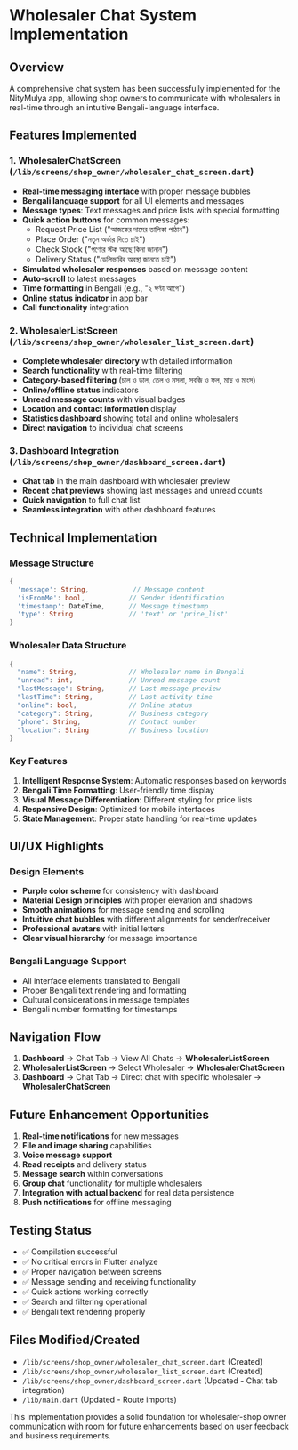 # Wholesaler Chat System Implementation

## Overview
A comprehensive chat system has been successfully implemented for the NityMulya app, allowing shop owners to communicate with wholesalers in real-time through an intuitive Bengali-language interface.

## Features Implemented

### 1. WholesalerChatScreen (`/lib/screens/shop_owner/wholesaler_chat_screen.dart`)
- **Real-time messaging interface** with proper message bubbles
- **Bengali language support** for all UI elements and messages
- **Message types**: Text messages and price lists with special formatting
- **Quick action buttons** for common messages:
  - Request Price List ("আজকের দামের তালিকা পাঠান")
  - Place Order ("নতুন অর্ডার দিতে চাই")
  - Check Stock ("পণ্যের স্টক আছে কিনা জানান")
  - Delivery Status ("ডেলিভারির অবস্থা জানতে চাই")
- **Simulated wholesaler responses** based on message content
- **Auto-scroll** to latest messages
- **Time formatting** in Bengali (e.g., "২ ঘণ্টা আগে")
- **Online status indicator** in app bar
- **Call functionality** integration

### 2. WholesalerListScreen (`/lib/screens/shop_owner/wholesaler_list_screen.dart`)
- **Complete wholesaler directory** with detailed information
- **Search functionality** with real-time filtering
- **Category-based filtering** (চাল ও ডাল, তেল ও মসলা, সবজি ও ফল, মাছ ও মাংস)
- **Online/offline status** indicators
- **Unread message counts** with visual badges
- **Location and contact information** display
- **Statistics dashboard** showing total and online wholesalers
- **Direct navigation** to individual chat screens

### 3. Dashboard Integration (`/lib/screens/shop_owner/dashboard_screen.dart`)
- **Chat tab** in the main dashboard with wholesaler preview
- **Recent chat previews** showing last messages and unread counts
- **Quick navigation** to full chat list
- **Seamless integration** with other dashboard features

## Technical Implementation

### Message Structure
```dart
{
  'message': String,           // Message content
  'isFromMe': bool,           // Sender identification
  'timestamp': DateTime,      // Message timestamp
  'type': String              // 'text' or 'price_list'
}
```

### Wholesaler Data Structure
```dart
{
  "name": String,             // Wholesaler name in Bengali
  "unread": int,              // Unread message count
  "lastMessage": String,      // Last message preview
  "lastTime": String,         // Last activity time
  "online": bool,             // Online status
  "category": String,         // Business category
  "phone": String,            // Contact number
  "location": String          // Business location
}
```

### Key Features
1. **Intelligent Response System**: Automatic responses based on keywords
2. **Bengali Time Formatting**: User-friendly time display
3. **Visual Message Differentiation**: Different styling for price lists
4. **Responsive Design**: Optimized for mobile interfaces
5. **State Management**: Proper state handling for real-time updates

## UI/UX Highlights

### Design Elements
- **Purple color scheme** for consistency with dashboard
- **Material Design principles** with proper elevation and shadows
- **Smooth animations** for message sending and scrolling
- **Intuitive chat bubbles** with different alignments for sender/receiver
- **Professional avatars** with initial letters
- **Clear visual hierarchy** for message importance

### Bengali Language Support
- All interface elements translated to Bengali
- Proper Bengali text rendering and formatting
- Cultural considerations in message templates
- Bengali number formatting for timestamps

## Navigation Flow
1. **Dashboard** → Chat Tab → View All Chats → **WholesalerListScreen**
2. **WholesalerListScreen** → Select Wholesaler → **WholesalerChatScreen**
3. **Dashboard** → Chat Tab → Direct chat with specific wholesaler → **WholesalerChatScreen**

## Future Enhancement Opportunities
1. **Real-time notifications** for new messages
2. **File and image sharing** capabilities
3. **Voice message support**
4. **Read receipts** and delivery status
5. **Message search** within conversations
6. **Group chat** functionality for multiple wholesalers
7. **Integration with actual backend** for real data persistence
8. **Push notifications** for offline messaging

## Testing Status
- ✅ Compilation successful
- ✅ No critical errors in Flutter analyze
- ✅ Proper navigation between screens
- ✅ Message sending and receiving functionality
- ✅ Quick actions working correctly
- ✅ Search and filtering operational
- ✅ Bengali text rendering properly

## Files Modified/Created
- `/lib/screens/shop_owner/wholesaler_chat_screen.dart` (Created)
- `/lib/screens/shop_owner/wholesaler_list_screen.dart` (Created)
- `/lib/screens/shop_owner/dashboard_screen.dart` (Updated - Chat tab integration)
- `/lib/main.dart` (Updated - Route imports)

This implementation provides a solid foundation for wholesaler-shop owner communication with room for future enhancements based on user feedback and business requirements.
